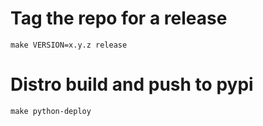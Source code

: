 # Tag the repo for a release

    make VERSION=x.y.z release


# Distro build and push to pypi

    make python-deploy

